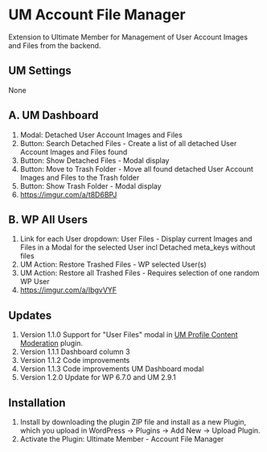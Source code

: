 # UM Account File Manager
Extension to Ultimate Member for Management of User Account Images and Files from the backend.

## UM Settings
None

## A. UM Dashboard
1. Modal: Detached User Account Images and Files
2. Button: Search Detached Files - Create a list of all detached User Account Images and Files found
3. Button: Show Detached Files - Modal display
4. Button: Move to Trash Folder - Move all found detached User Account Images and Files to the Trash folder
5. Button: Show Trash Folder - Modal display
6. https://imgur.com/a/t8D6BPJ

## B. WP All Users
1. Link for each User dropdown: User Files - Display current Images and Files in a Modal for the selected User incl Detached meta_keys without files
2. UM Action: Restore Trashed Files - WP selected User(s)
3. UM Action: Restore all Trashed Files - Requires selection of one random WP User
4. https://imgur.com/a/IbgvVYF

## Updates 
1. Version 1.1.0 Support for "User Files" modal in <a href="https://github.com/MissVeronica/um-profile-content-moderation">UM Profile Content Moderation</a> plugin.
2. Version 1.1.1 Dashboard column 3
3. Version 1.1.2 Code improvements
4. Version 1.1.3 Code improvements UM Dashboard modal
5. Version 1.2.0 Update for WP 6.7.0 and UM 2.9.1

## Installation
1. Install by downloading the plugin ZIP file and install as a new Plugin, which you upload in WordPress -> Plugins -> Add New -> Upload Plugin.
2. Activate the Plugin: Ultimate Member - Account File Manager
